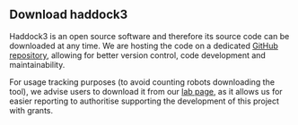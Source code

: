 ## Download haddock3

Haddock3 is an open source software and therefore its source code can be downloaded at any time.
We are hosting the code on a dedicated [GitHub repository](https://github.com/haddocking/haddock3/), allowing for better version control, code development and maintainability.

For usage tracking purposes (to avoid counting robots downloading the tool), we advise users to download it from our [lab page](https://www.bonvinlab.org/software/haddock3/#haddock3-distribution-download), as it allows us for easier reporting to authoritise supporting the development of this project with grants.